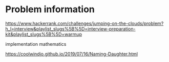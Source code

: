 # Problem information

<https://www.hackerrank.com/challenges/jumping-on-the-clouds/problem?h_l=interview&playlist_slugs%5B%5D=interview-preparation-kit&playlist_slugs%5B%5D=warmup>

implementation
mathematics

<https://coolwindjo.github.io/2019/07/16/Naming-Daughter.html>
